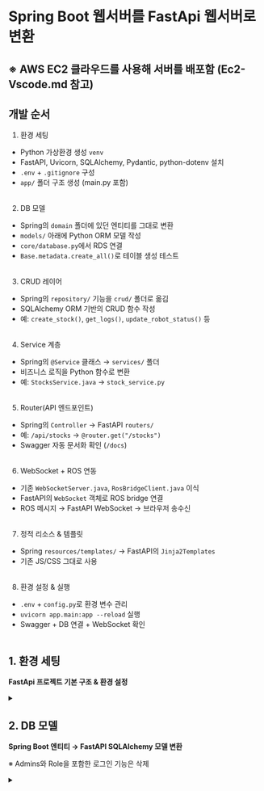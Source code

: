 # Spring Boot 웹서버를 FastApi 웹서버로 변환

## **※ AWS EC2 클라우드를 사용해 서버를 배포함 (Ec2-Vscode.md 참고)**

## 개발 순서

1. 환경 세팅
- Python 가상환경 생성 `venv`
- FastAPI, Uvicorn, SQLAlchemy, Pydantic, python-dotenv 설치
- `.env` + `.gitignore` 구성
- `app/` 폴더 구조 생성 (main.py 포함)
<br><br>

2. DB 모델
- Spring의 `domain` 폴더에 있던 엔티티를 그대로 변환
- `models/` 아래에 Python ORM 모델 작성
- `core/database.py`에서 RDS 연결
- `Base.metadata.create_all()`로 테이블 생성 테스트
<br><br>

3. CRUD 레이어
- Spring의 `repository/` 기능을 `crud/` 폴더로 옮김
- SQLAlchemy ORM 기반의 CRUD 함수 작성
- 예: `create_stock()`, `get_logs()`, `update_robot_status()` 등
<br><br>

4. Service 계층
- Spring의 `@Service` 클래스 → `services/` 폴더
- 비즈니스 로직을 Python 함수로 변환
- 예: `StocksService.java` → `stock_service.py`
<br><br>

5. Router(API 엔드포인트)
- Spring의 `Controller` → FastAPI `routers/`
- 예: `/api/stocks` → `@router.get("/stocks")`
- Swagger 자동 문서화 확인 (`/docs`)
<br><br>

6. WebSocket + ROS 연동
- 기존 `WebSocketServer.java`, `RosBridgeClient.java` 이식
- FastAPI의 `WebSocket` 객체로 ROS bridge 연결
- ROS 메시지 → FastAPI WebSocket → 브라우저 송수신
<br><br>

7. 정적 리소스 & 템플릿
- Spring `resources/templates/` → FastAPI의 `Jinja2Templates`
- 기존 JS/CSS 그대로 사용
<br><br>

8. 환경 설정 & 실행
- `.env` + `config.py`로 환경 변수 관리
- `uvicorn app.main:app --reload` 실행
- Swagger + DB 연결 + WebSocket 확인
<br><br>

## 1. 환경 세팅

**FastApi 프로젝트 기본 구조 & 환경 설정**

<details>
<summary></summary>
<div markdown="1">

### 기본 폴더 구조
```markdown
WMS_FastApi/
│
├── .env
├── .gitignore
├── requirements.txt
├── README.md
│
└── app/
    ├── main.py
    │
    ├── core/
    │   ├── __init__.py
    │   ├── config.py
    │   └── database.py
    │
    ├── models/
    │   └── __init__.py
    │
    ├── crud/
    │   └── __init__.py
    │
    ├── services/
    │   └── __init__.py
    │
    ├── routers/
    │   └── __init__.py
    │
    ├── schemas/
    │   └── __init__.py
    │
    ├── websocket/
    │   └── __init__.py
    │
    ├── templates/
    └── static/
```
---
### .gitignore

**가상환경, 캐시, 민감파일 제외**

```gitignore
# Python bytecode
__pycache__/
*.py[cod]
*$py.class

# Virtual environment
wms/
venv/
.env

# VS Code
.vscode/

# Logs
*.log

# OS
.DS_Store
Thumbs.db

# SQLite (필요시 제외)
*.db
```
---
### requirements.txt

**FastApi 서버 구동에 필요한 패키지 (MySql 기준)**

```txt
fastapi
uvicorn
sqlalchemy
pydantic==1.10.24    # 버전 1로 설치 해야함
python-dotenv
alembic
passlib[bcrypt]
python-multipart
requests
mysqlclient
jinja2
```

| 패키지 | 설명 |
|--------|-----|
| `fastapi` | FastAPI 웹 프레임워크 |
| `uvicorn` | ASGI 서버 (FastAPI 실행) |
| `sqlalchemy` | ORM |
| `pydantic` | FastAPI의 데이터 검증 라이브러리 (fastapi가 의존) |
| `python-dotenv` | .env 파일 환경 변수 처리 |
| `alembic` | SQLAlchemy 기반 DB 마이그레이션 |
| `passlib[bcrypt]` | 비밀번호 해시 암호화 (bcrypt 포함) |
| `python-multipart` | 파일 업로드 처리 |
| `requests` | HTTP 요청 라이브러리 |
| `mysqlclient` | MySQL 드라이버 |
| `jinja2` | 템플릿 엔진 |

---
### .env

**RDS 접속 정보 (초기는 더미 값)**

```bash
DB_USER=root
DB_PASSWORD=password
DB_HOST=db-host.rds.amazonaws.com
DB_PORT=3306
DB_NAME=wms
SERVER_PORT=8000
DEBUG=True
```
---
### app/care/config.py

**환경 변수 로딩 및 전역 설정 파일**

**`.env`를 Python에서 사용할 수 있게 함**

```python
from pydantic import BaseSettings

class Settings(BaseSettings):
    DB_USER: str
    DB_PASSWORD: str
    DB_HOST: str
    DB_PORT: int
    DB_NAME: str
    SERVER_PORT: int
    DEBUG: bool = True

    class Config:
        env_file = ".env"

settings = Settings()
```
---
### app/core/database.py

**SQLAlchemy 연결 세팅**

- Spring `application.properties` + `JpaConfig` 대체

```python
from sqlalchemy import create_engine
from sqlalchemy.orm import sessionmaker, declarative_base
from app.core.config import settings

DB_URL = (
    f"mysql+mysqlclient://{settings.DB_USER}:{settings.DB_PASSWORD}"
    f"@{settings.DB_HOST}:{settings.DB_PORT}/{settings.DB_NAME}"
)

engine = create_engine(DB_URL, pool_pre_ping=True)
SessionLocal = sessionmaker(autocommit=False, autoflush=False, bind=engine)
Base = declarative_base()
```
---
### app/main.py

**FastApi 메인**

- Spring의 `Application.java` 대체

```python
from fastapi import FastAPI
from app.core.config import settings

app = FastAPI(title="WMS FastAPI Server", debug=settings.DEBUG)

@app.get("/")
def root():
    return {"message": "FastAPI 서버 실행"}
```
---
### 실행 확인

1. 가상환경 활성화
```bash
source wms/bin/activate
```
2. 패키지 설치
```bash
python -m pip install -r requirements.txt    # 패키지 설치

python -m pip freeze > requirements.txt    # 패키지 설치 후 패키지 버전 추가
```
3. 기본 폴더 생성
```bash
mkdir -p app/core app/models app/schemas app/crud app/routers app/services app/utils app/templates app/static
```
4. 서버 실행
```bash
uvicorn app.main:app --reload
```
</div></details>

## 2. DB 모델

**Spring Boot 엔티티 → FastAPI SQLAlchemy 모델 변환**

※ Admins와 Role을 포함한 로그인 기능은 삭제

<details>
<summary></summary>
<div markdown="1">

- `Base` 상속 → SQLAlchemy 모델 기본 구조

- `__tablename__` → DB 테이블 이름

- `unique=True` → 중복 방지

- `nullable` → 필수 입력 여부

### app/models/log.py

```python
from sqlalchemy import Column, Integer, String, BigInteger, DateTime
from app.core.database import Base  # SQLAlchemy Base 클래스, 모든 모델은 이 클래스를 상속해야 함

class Log(Base):
    
    __tablename__ = "log"  # DB 테이블명 지정

    # 고유 ID, 자동 증가
    id = Column(BigInteger, primary_key=True, autoincrement=True)

    # 로봇 관련 정보
    robot_name = Column(String, nullable=False)  # 로봇 이름
    robot_ip = Column(String, nullable=True)     # 로봇 IP 주소 (옵션)

    # 핀 관련 정보
    pin_name = Column(String, nullable=False)    # 핀 이름
    pin_coords = Column(String, nullable=True)   # 핀 좌표 (옵션)

    # 제품 관련 정보
    product_name = Column(String, nullable=False)  # 제품 이름
    product_id = Column(BigInteger, nullable=True) # 제품 고유 ID (옵션)
    quantity = Column(Integer, nullable=False)     # 수량

    # 작업 관련 정보
    action = Column(String, nullable=False)    # 수행된 작업/행동
    operator = Column(String, nullable=True)   # 작업자 이름 (옵션)
    
    # 이벤트 발생 시간
    timestamp = Column(DateTime, nullable=False)  # 로그 발생 시각
```
---
### app/models/robot.py

```python
from sqlalchemy import Column, String, BigInteger
from app.core.database import Base  # SQLAlchemy Base 클래스, 모든 모델은 이 클래스를 상속해야 함

class Robot(Base):

    __tablename__ = "robot"  # DB 테이블명 지정

    # 고유 ID, 자동 증가
    id = Column(BigInteger, primary_key=True, autoincrement=True)

    # 로봇 이름
    name = Column(String, nullable=False, unique=True)  # 필수, 중복 불가

    # 로봇 IP 주소
    ip = Column(String, nullable=False)  # 필수, 네트워크 연결용
```
---
### app/models/category.py

```python
from sqlalchemy import Column, String, BigInteger
from app.core.database import Base  # SQLAlchemy Base 클래스, 모든 모델은 이 클래스를 상속해야 함

class Category(Base):

    __tablename__ = "category"  # DB 테이블명 지정

    # 고유 ID, 자동 증가
    id = Column(BigInteger, primary_key=True, autoincrement=True)

    # 카테고리 이름
    name = Column(String, nullable=False, unique=True)  # 필수, 중복 불가
```
---
### app/models/pin.py

```python
from sqlalchemy import Column, String, BigInteger
from app.core.database import Base  # SQLAlchemy Base 클래스, 모든 모델은 이 클래스를 상속해야 함

class Pin(Base):

    __tablename__ = "pin"  # DB 테이블명 지정

    # 고유 ID, 자동 증가
    id = Column(BigInteger, primary_key=True, autoincrement=True)

    # 핀 이름
    name = Column(String, nullable=False, unique=True)  # 필수, 중복 불가

    # 핀 좌표
    coords = Column(String, nullable=True)  # "x,y" 형태, 옵션 필드
```
---
### app/models/stocks.py

```python
from sqlalchemy import Column, String, Integer, BigInteger
from app.core.database import Base  # SQLAlchemy Base 클래스, 모든 모델은 이 클래스를 상속해야 함

class Stocks(Base):

    __tablename__ = "stocks"  # DB 테이블명 지정

    # 고유 ID, 자동 증가
    id = Column(BigInteger, primary_key=True, autoincrement=True)

    # 제품 이름
    name = Column(String, nullable=False)  # 필수 입력

    # 카테고리 정보
    category = Column(String, nullable=False)  # Category 이름 참조 (외래키로 연결 가능)

    # 핀 정보
    pin = Column(String, nullable=False)       # Pin 이름 참조 (외래키로 연결 가능)

    # 수량
    quantity = Column(Integer, nullable=False)  # 필수 입력
```
</div></details>